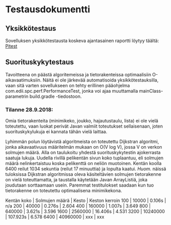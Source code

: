 # Testausdokumentti

## Yksikkötestaus
Sovelluksen yksikkötestausta koskeva ajantasainen raportti löytyy täältä: [Pitest](https://htmlpreview.github.io/?https://github.com/lauripaatelainen/Shortest-Path-Challenge/tree/master/Dokumentaatio/pitest/201809282217/index.html)

## Suorituskykytestaus
Tavoitteena on päästä algoritemeissa ja tietorakenteissa optimaalisiin O-aikavaatimuksiin.
Näitä ei ole järkevää automatisoida yksikkötestauksilla, vaan sitä varten sovellukseen on tehty erillinen pääohjelma com.edii.spc.perf.PerformanceTest, jonka voi ajaa muuttamalla mainClass-parametrin build.gradle -tiedostoon. 

### Tilanne 28.9.2018:
Omia tietorakenteita (minimikeko, joukko, hajautustaulu, lista) ei ole vielä toteutettu, vaan luokat perivät Javan valmiit toteutukset sellaisenaan, joten suorituskykylukuja ei kannata tähän vielä laittaa. 

Lyhimmän polun löytävistä algoritmeista on toteutettu Dijkstran algoritmi, jonka aikavaativuus määritelmän mukaan on O(V log V), jossa V on verkon solmujen määrä.
Alla on taulukoitu yhdestä suorituskykytestin ajokerrasta saatuja lukuja. Uudella rivillä pelikentän sivun koko tuplaantuu, eli solmujen määrä nelinkertaistuu koska pelikenttä on neliön muotoinen. 
Kentän koolla 6400 reilut 1034 sekuntia (reilut 17 minuuttia) ja lopulta kaatui.
*Huom.* näissä tuloksissa Dijkstran algoritmissa oleva käsiteltävien solmujen tietorakenne on vielä toteuttamatta, ja taustalla käytetään Javan ArrayListiä, joka joudutaan sorttaamaan usein. 
Paremmat testitulokset saadaan kun tuo tietorakenne on toteutettu optimaalisena minimikekona. 

Kentän koko | Solmujen määrä | Kesto    | Keston kerroin
100         | 10000          | 0.106s   | n/a
200         | 40000          | 0.276s   | 2.604
400         | 160000         | 1.007s   | 3.649
800         | 640000         | 3.621s   | 3.596
1600        | 2560000        | 16.406s  | 4.531
3200        | 10240000       | 107.923s | 6.578
6400        | 40960000       | xxx      | xxx
